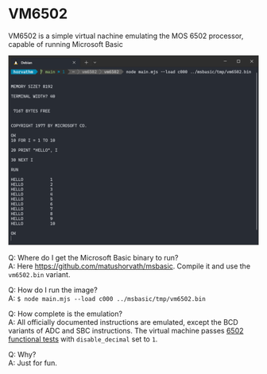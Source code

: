 # VM6502

VM6502 is a simple virtual nachine emulating the MOS 6502 processor, capable of running Microsoft Basic

![Screenshot of VM6502 running Microsoft Basic](docs/screenshot.png)

Q: Where do I get the Microsoft Basic binary to run?  
A: Here https://github.com/matushorvath/msbasic. Compile it and use the `vm6502.bin` variant.

Q: How do I run the image?  
A: `$ node main.mjs --load c000 ../msbasic/tmp/vm6502.bin`

Q: How complete is the emulation?  
A: All officially documented instructions are emulated, except the BCD variants of ADC and SBC instructions. The virtual machine passes [6502 functional tests](https://github.com/amb5l/6502_65C02_functional_tests) with `disable_decimal` set to `1`.

Q: Why?  
A: Just for fun.
